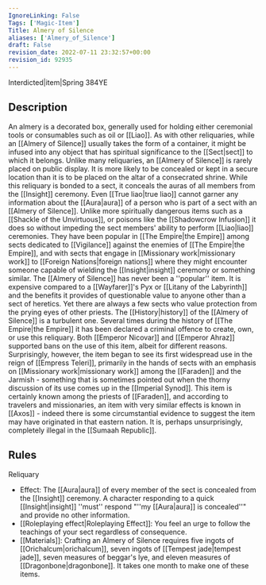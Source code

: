 ```yaml
---
IgnoreLinking: False
Tags: ['Magic-Item']
Title: Almery of Silence
aliases: ['Almery_of_Silence']
draft: False
revision_date: 2022-07-11 23:32:57+00:00
revision_id: 92935
---
```


Interdicted|item|Spring 384YE
## Description
An almery is a decorated box, generally used for holding either ceremonial tools or consumables such as oil or [[Liao]]. As with other reliquaries, while an [[Almery of Silence]] usually takes the form of a container, it might be infused into any object that has spiritual significance to the [[Sect|sect]] to which it belongs. Unlike many reliquaries, an [[Almery of Silence]] is rarely placed on public display. It is more likely to be concealed or kept in a secure location than it is to be placed on the altar of a consecrated shrine.
While this reliquary is bonded to a sect, it conceals the auras of all members from the [[Insight]] ceremony. Even [[True liao|true liao]] cannot garner any information about the [[Aura|aura]] of a person who is part of a sect with an [[Almery of Silence]]. Unlike more spiritually dangerous items such as a [[Shackle of the Unvirtuous]], or poisons like the [[Shadowcrow Infusion]] it does so without impeding the sect members' ability to perform [[Liao|liao]] ceremonies. They have been popular in [[The Empire|the Empire]] among sects dedicated to [[Vigilance]] against the enemies of [[The Empire|the Empire]], and with sects that engage in [[Missionary work|missionary work]] to [[Foreign Nations|foreign nations]] where they might encounter someone capable of wielding the [[Insight|insight]] ceremony or something similar.
The [[Almery of Silence]] has never been a ''popular'' item. It is expensive compared to a [[Wayfarer]]'s Pyx or [[Litany of the Labyrinth]] and the benefits it provides of questionable value to anyone other than a sect of heretics. Yet there are always a few sects who value protection from the prying eyes of other priests.
The [[History|history]] of the [[Almery of Silence]] is a turbulent one. Several times during the history of [[The Empire|the Empire]] it has been declared a criminal offence to create, own, or use this reliquary. Both [[Emperor Nicovar]] and [[Emperor Ahraz]] supported bans on the use of this item, albeit for different reasons. Surprisingly, however, the item began to see its first widespread use in the reign of [[Empress Teleri]], primarily in the hands of sects with an emphasis on [[Missionary work|missionary work]] among the [[Faraden]] and the Jarmish - something that is sometimes pointed out when the thorny discussion of its use comes up in the [[Imperial Synod]].
This item is certainly known among the priests of [[Faraden]], and according to travelers and missionaries, an item with very similar effects is known in [[Axos]] - indeed there is some circumstantial evidence to suggest the item may have originated in that eastern nation. It is, perhaps unsurprisingly, completely illegal in the [[Sumaah Republic]].
## Rules
Reliquary
* Effect: The [[Aura|aura]] of every member of the sect is concealed from the [[Insight]] ceremony. A character responding to a quick [[Insight|insight]] ''must'' respond "''my [[Aura|aura]] is concealed''" and provide no other information. 
* [[Roleplaying effect|Roleplaying Effect]]: You feel an urge to follow the teachings of your sect regardless of consequence. 
* [[Materials]]: Crafting an Almery of Silence requires five ingots of [[Orichalcum|orichalcum]], seven ingots of [[Tempest jade|tempest jade]], seven measures of beggar's lye, and eleven measures of [[Dragonbone|dragonbone]]. It takes one month to make one of these items.